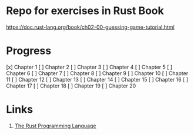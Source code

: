 # Repo for exercises in Rust Book

https://doc.rust-lang.org/book/ch02-00-guessing-game-tutorial.html

# Progress

[x] Chapter 1
[ ] Chapter 2
[ ] Chapter 3
[ ] Chapter 4
[ ] Chapter 5
[ ] Chapter 6
[ ] Chapter 7
[ ] Chapter 8
[ ] Chapter 9
[ ] Chapter 10
[ ] Chapter 11
[ ] Chapter 12
[ ] Chapter 13
[ ] Chapter 14
[ ] Chapter 15
[ ] Chapter 16
[ ] Chapter 17
[ ] Chapter 18
[ ] Chapter 19
[ ] Chapter 20


# Links

1. [The Rust Programming Language](https://doc.rust-lang.org/book)
